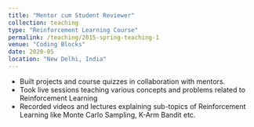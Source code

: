 ```yaml
---
title: "Mentor cum Student Reviewer"
collection: teaching
type: "Reinforcement Learning Course"
permalink: /teaching/2015-spring-teaching-1
venue: "Coding Blocks"
date: 2020-05
location: "New Delhi, India"
---
```


- Built projects and course quizzes in collaboration with mentors.
- Took live sessions teaching various concepts and problems related to Reinforcement Learning
- Recorded videos and lectures explaining sub-topics of Reinforcement Learning like Monte Carlo Sampling, K-Arm Bandit etc.
